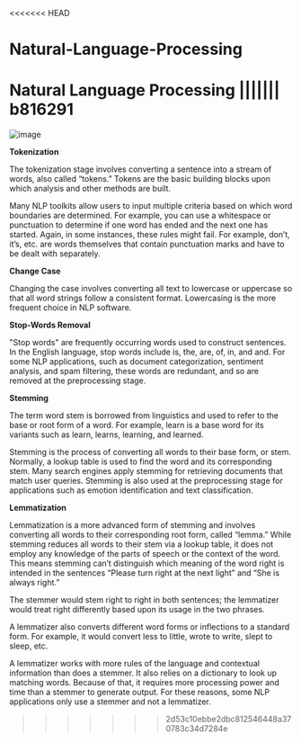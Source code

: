 <<<<<<< HEAD
# Natural-Language-Processing
Natural Language Processing
||||||| b816291
=======
![image](https://user-images.githubusercontent.com/121180975/209106427-1ab2a325-b587-47cb-a039-12631f72b196.png)

**Tokenization**

  The tokenization stage involves converting a sentence into a stream of words, also called “tokens.” Tokens are the basic building blocks upon which analysis and other methods are built. 

Many NLP toolkits allow users to input multiple criteria based on which word boundaries are determined. For example, you can use a whitespace or punctuation to determine if one word has ended and the next one has started. Again, in some instances, these rules might fail. For example, don’t, it’s, etc. are words themselves that contain punctuation marks and have to be dealt with separately.


**Change Case**

  Changing the case involves converting all text to lowercase or uppercase so that all word strings follow a consistent format. Lowercasing is the more frequent choice in NLP software.

**Stop-Words Removal**

  "Stop words" are frequently occurring words used to construct sentences. In the English language, stop words include is, the, are, of, in, and and. For some NLP applications, such as document categorization, sentiment analysis, and spam filtering, these words are redundant, and so are removed at the preprocessing stage. 


**Stemming**

  The term word stem is borrowed from linguistics and used to refer to the base or root form of a word. For example, learn is a base word for its variants such as learn, learns, learning, and learned. 
  
  Stemming is the process of converting all words to their base form, or stem. Normally, a lookup table is used to find the word and its corresponding stem. Many search engines apply stemming for retrieving documents that match user queries. Stemming is also used at the preprocessing stage for applications such as emotion identification and text classification.  



**Lemmatization**

  Lemmatization is a more advanced form of stemming and involves converting all words to their corresponding root form, called “lemma.” While stemming reduces all words to their stem via a lookup table, it does not employ any knowledge of the parts of speech or the context of the word. This means stemming can’t distinguish which meaning of the word right is intended in the sentences “Please turn right at the next light” and “She is always right.”

The stemmer would stem right to right in both sentences; the lemmatizer would treat right differently based upon its usage in the two phrases. 

A lemmatizer also converts different word forms or inflections to a standard form. For example, it would convert less to little, wrote to write, slept to sleep, etc. 

A lemmatizer works with more rules of the language and contextual information than does a stemmer. It also relies on a dictionary to look up matching words. Because of that, it requires more processing power and time than a stemmer to generate output. For these reasons, some NLP applications only use a stemmer and not a lemmatizer. 
>>>>>>> 2d53c10ebbe2dbc812546448a370783c34d7284e
